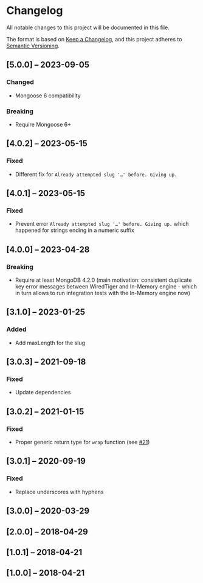 # Changelog

All notable changes to this project will be documented in this file.

The format is based on [Keep a Changelog](https://keepachangelog.com/en/1.0.0/),
and this project adheres to [Semantic Versioning](https://semver.org/spec/v2.0.0.html).

## [5.0.0] – 2023-09-05

### Changed
- Mongoose 6 compatibility

### Breaking
- Require Mongoose 6+

## [4.0.2] – 2023-05-15

### Fixed
- Different fix for `Already attempted slug '…' before. Giving up.`

## [4.0.1] – 2023-05-15

### Fixed
- Prevent error `Already attempted slug '…' before. Giving up.` which happened for strings ending in a numeric suffix

## [4.0.0] – 2023-04-28

### Breaking
- Require at least MongoDB 4.2.0 (main motivation: consistent duplicate key error messages between WiredTiger and In-Memory engine - which in turn allows to run integration tests with the In-Memory engine now)

## [3.1.0] – 2023-01-25

### Added
- Add maxLength for the slug

## [3.0.3] – 2021-09-18

### Fixed
* Update dependencies

## [3.0.2] – 2021-01-15

### Fixed
* Proper generic return type for `wrap` function (see [#21](https://github.com/qqilihq/mongoose-slugger/issues/21))

## [3.0.1] – 2020-09-19
### Fixed
* Replace underscores with hyphens

## [3.0.0] – 2020-03-29
## [2.0.0] – 2018-04-29
## [1.0.1] – 2018-04-21
## [1.0.0] – 2018-04-21
